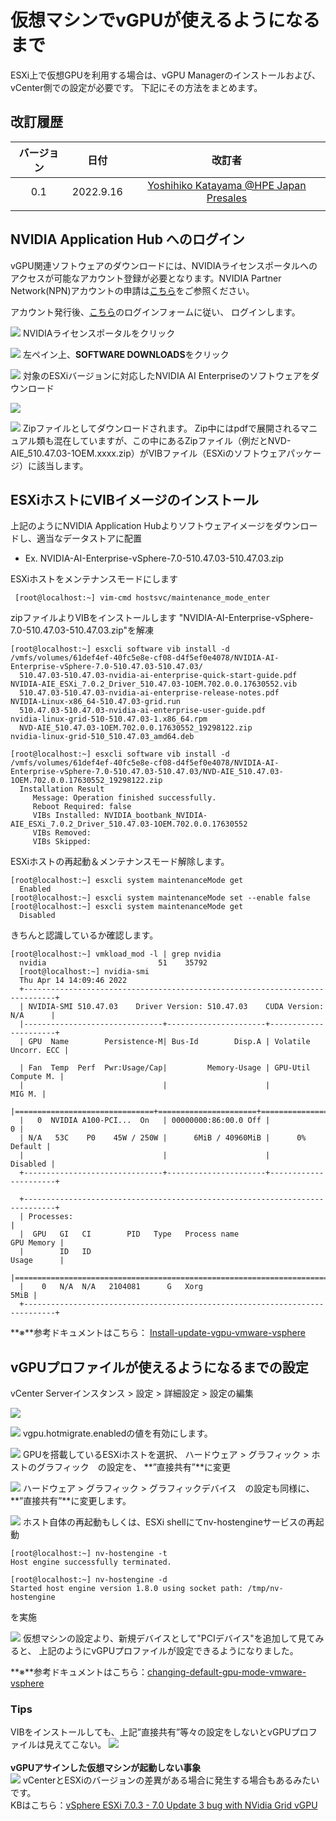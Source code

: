 # 仮想マシンでvGPUが使えるようになるまで
ESXi上で仮想GPUを利用する場合は、vGPU Managerのインストールおよび、vCenter側での設定が必要です。
下記にその方法をまとめます。

## 改訂履歴

| バージョン | 日付 | 改訂者 |
| :---: | :---: | :---: |
| 0.1 | 2022.9.16 | [Yoshihiko Katayama @HPE Japan Presales](yoshihiko.katayama@hpe.com) |
|  |  |  |

## NVIDIA Application Hub へのログイン
vGPU関連ソフトウェアのダウンロードには、NVIDIAライセンスポータルへのアクセスが可能なアカウント登録が必要となります。NVIDIA Partner Network(NPN)アカウントの申請は[こちら](https://www.nvidia.com/en-us/about-nvidia/partners/join-npn/)をご参照ください。

アカウント発行後、[こちら](https://nvid.nvidia.com/siteminderagent/forms/login)のログインフォームに従い、
ログインします。


![](pics/pic01.png)
NVIDIAライセンスポータルをクリック

![](pics/pic02.png)
左ペイン上、**SOFTWARE DOWNLOADS**をクリック

![](pics/pic03.png)
対象のESXiバージョンに対応したNVIDIA AI Enterpriseのソフトウェアをダウンロード

![](pics/pic04.png)

![](pics/pic05.png)
Zipファイルとしてダウンロードされます。
Zip中にはpdfで展開されるマニュアル類も混在していますが、この中にあるZipファイル（例だとNVD-AIE_510.47.03-1OEM.xxxx.zip）がVIBファイル（ESXiのソフトウェアパッケージ）に該当します。

## ESXiホストにVIBイメージのインストール
上記のようにNVIDIA Application Hubよりソフトウェアイメージをダウンロードし、適当なデータストアに配置
 - Ex. NVIDIA-AI-Enterprise-vSphere-7.0-510.47.03-510.47.03.zip

ESXiホストをメンテナンスモードにします
```
 [root@localhost:~] vim-cmd hostsvc/maintenance_mode_enter
 ```
zipファイルよりVIBをインストールします
"NVIDIA-AI-Enterprise-vSphere-7.0-510.47.03-510.47.03.zip"を解凍
```
[root@localhost:~] esxcli software vib install -d /vmfs/volumes/61def4ef-40fc5e8e-cf08-d4f5ef0e4078/NVIDIA-AI-Enterprise-vSphere-7.0-510.47.03-510.47.03/
  510.47.03-510.47.03-nvidia-ai-enterprise-quick-start-guide.pdf    NVIDIA-AIE_ESXi_7.0.2_Driver_510.47.03-1OEM.702.0.0.17630552.vib
  510.47.03-510.47.03-nvidia-ai-enterprise-release-notes.pdf        NVIDIA-Linux-x86_64-510.47.03-grid.run
  510.47.03-510.47.03-nvidia-ai-enterprise-user-guide.pdf           nvidia-linux-grid-510-510.47.03-1.x86_64.rpm
  NVD-AIE_510.47.03-1OEM.702.0.0.17630552_19298122.zip              nvidia-linux-grid-510_510.47.03_amd64.deb
```
```
[root@localhost:~] esxcli software vib install -d /vmfs/volumes/61def4ef-40fc5e8e-cf08-d4f5ef0e4078/NVIDIA-AI-Enterprise-vSphere-7.0-510.47.03-510.47.03/NVD-AIE_510.47.03-1OEM.702.0.0.17630552_19298122.zip
  Installation Result
     Message: Operation finished successfully.
     Reboot Required: false
     VIBs Installed: NVIDIA_bootbank_NVIDIA-AIE_ESXi_7.0.2_Driver_510.47.03-1OEM.702.0.0.17630552
     VIBs Removed:
     VIBs Skipped:
```
ESXiホストの再起動＆メンテナンスモード解除します。
```
[root@localhost:~] esxcli system maintenanceMode get
  Enabled
[root@localhost:~] esxcli system maintenanceMode set --enable false
[root@localhost:~] esxcli system maintenanceMode get
  Disabled
```
きちんと認識しているか確認します。
```
[root@localhost:~] vmkload_mod -l | grep nvidia
  nvidia                         51    35792    
  [root@localhost:~] nvidia-smi
  Thu Apr 14 14:09:46 2022       
  +-----------------------------------------------------------------------------+
  | NVIDIA-SMI 510.47.03    Driver Version: 510.47.03    CUDA Version: N/A      |
  |-------------------------------+----------------------+----------------------+
  | GPU  Name        Persistence-M| Bus-Id        Disp.A | Volatile Uncorr. ECC |

  | Fan  Temp  Perf  Pwr:Usage/Cap|         Memory-Usage | GPU-Util  Compute M. |
  |                               |                      |               MIG M. |
  |===============================+======================+======================|
  |   0  NVIDIA A100-PCI...  On   | 00000000:86:00.0 Off |                    0 |
  | N/A   53C    P0    45W / 250W |      6MiB / 40960MiB |      0%      Default |
  |                               |                      |             Disabled |
  +-------------------------------+----------------------+----------------------+

  +-----------------------------------------------------------------------------+
  | Processes:                                                                  |
  |  GPU   GI   CI        PID   Type   Process name                  GPU Memory |
  |        ID   ID                                                   Usage      |
  |=============================================================================|
  |    0   N/A  N/A   2104081      G   Xorg                                5MiB |
  +-----------------------------------------------------------------------------+
```

**※**参考ドキュメントはこちら：
[Install-update-vgpu-vmware-vsphere](https://docs.nvidia.com/grid/latest/grid-vgpu-user-guide/index.html#install-update-vgpu-vmware-vsphere)

## vGPUプロファイルが使えるようになるまでの設定
vCenter Serverインスタンス > 設定 > 詳細設定 > 設定の編集

![](pics/pic06.png)

![](pics/pic07.png)
vgpu.hotmigrate.enabledの値を有効にします。

![](pics/pic08.png)
GPUを搭載しているESXiホストを選択、
ハードウェア > グラフィック > ホストのグラフィック　の設定を、
**”直接共有”**に変更

![](pics/pic09.png)
ハードウェア > グラフィック > グラフィックデバイス　の設定も同様に、
**”直接共有”**に変更します。

![](pics/pic10.png)
ホスト自体の再起動もしくは、ESXi shellにてnv-hostengineサービスの再起動
```
[root@localhost:~] nv-hostengine -t
Host engine successfully terminated.
```
```
[root@localhost:~] nv-hostengine -d
Started host engine version 1.8.0 using socket path: /tmp/nv-hostengine
```
を実施

![](pics/pic11.png)
仮想マシンの設定より、新規デバイスとして"PCIデバイス"を追加して見てみると、
上記のようにvGPUプロファイルが設定できるようになりました。

**※**参考ドキュメントはこちら：[changing-default-gpu-mode-vmware-vsphere](https://docs.nvidia.com/grid/latest/grid-vgpu-user-guide/index.html#changing-default-gpu-mode-vmware-vsphere)


### Tips
VIBをインストールしても、上記”直接共有”等々の設定をしないとvGPUプロファイルは見えてこない。
![](pics/pic12.png)
<br>
<br>
**vGPUアサインした仮想マシンが起動しない事象**<br>
![](pics/pic13.png)
vCenterとESXiのバージョンの差異がある場合に発生する場合もあるみたいです。<br>
KBはこちら：[vSphere ESXi 7.0.3 - 7.0 Update 3 bug with NVidia Grid vGPU](https://communities.vmware.com/t5/Horizon-Desktops-and-Apps/vSphere-ESXi-7-0-3-7-0-Update-3-bug-with-NVidia-Grid-vGPU/td-p/2873904)
